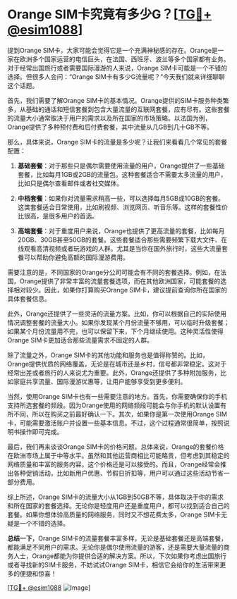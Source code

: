 # Orange SIM卡究竟有多少G？[[TG💪+ @esim1088](https://t.me/s/esim1088)]

提到Orange SIM卡，大家可能会觉得它是一个充满神秘感的存在。Orange是一家在欧洲多个国家运营的电信巨头，在法国、西班牙、波兰等多个国家都有业务。对于经常出国旅行或者需要国际漫游的人来说，Orange SIM卡可能是一个不错的选择。但很多人会问：“Orange SIM卡有多少G流量呢？”今天我们就来详细聊聊这个话题。

首先，我们需要了解Orange SIM卡的基本情况。Orange提供的SIM卡服务种类繁多，从基础的通话和短信套餐到包含大量流量的互联网套餐，应有尽有。这些套餐的流量大小通常取决于用户的需求以及所在国家的市场策略。以法国为例，Orange提供了多种预付费和后付费套餐，其中流量从几GB到几十GB不等。

那么，具体来说，Orange SIM卡的流量是多少呢？让我们来看看几个常见的套餐配置：

1. **基础套餐**：对于那些只是偶尔需要使用流量的用户，Orange提供了一些基础套餐，比如每月1GB或2GB的流量包。这种套餐适合不需要太多流量的用户，比如只是偶尔查看邮件或者社交媒体。

2. **中档套餐**：如果你对流量需求稍高一些，可以选择每月5GB或10GB的套餐。这类套餐适合日常使用，比如刷视频、浏览网页、听音乐等。这样的套餐性价比很高，是很多用户的首选。

3. **高端套餐**：对于重度用户来说，Orange也提供了更高流量的套餐，比如每月20GB、30GB甚至50GB的套餐。这些套餐适合那些需要频繁下载大文件、在线观看高清视频或者玩游戏的人群。尤其是当你在国外旅行时，这些大流量套餐可以帮助你避免高额的国际漫游费用。

需要注意的是，不同国家的Orange分公司可能会有不同的套餐选择。例如，在法国，Orange提供了非常丰富的流量套餐选项，而在其他欧洲国家，可能套餐的选择相对较少。因此，如果你打算购买Orange SIM卡，建议提前查询你所在国家的具体套餐信息。

此外，Orange还提供了一些灵活的流量方案。比如，你可以根据自己的实际使用情况调整套餐的流量大小。如果你发现某个月份流量不够用，可以临时升级套餐；如果某个月份流量用不完，也可以保留下来，下个月继续使用。这种灵活性使得Orange SIM卡更加适合那些流量需求不固定的人群。

除了流量之外，Orange SIM卡的其他功能和服务也是值得称赞的。比如，Orange提供优质的网络覆盖，无论是在城市还是乡村，信号都非常稳定。这对于经常出差或者旅行的人来说尤为重要。此外，Orange还提供了多种附加服务，比如家庭共享流量、国际漫游优惠等，让用户能够享受到更多便利。

当然，使用Orange SIM卡也有一些需要注意的地方。首先，你需要确保你的手机支持所选套餐的频段。因为Orange使用的网络频段可能会与你手机的默认设置有所不同，所以在购买之前最好确认一下。其次，如果你是第一次使用Orange SIM卡，可能需要激活账户并设置一些基本信息。不过，这个过程通常很简单，按照说明书操作即可完成。

最后，我们再来谈谈Orange SIM卡的价格问题。总体来说，Orange的套餐价格在欧洲市场上属于中等水平。虽然和其他运营商相比可能略贵，但考虑到其稳定的网络质量和丰富的服务内容，这个价格还是可以接受的。而且，Orange经常会推出各种促销活动，比如新用户优惠、节假日折扣等，用户可以通过这些活动节省一部分费用。

综上所述，Orange SIM卡的流量大小从1GB到50GB不等，具体取决于你的需求和所在国家的套餐选择。无论你是轻度用户还是重度用户，都可以找到适合自己的套餐。如果你想体验高质量的网络服务，同时又不想花费太多，Orange SIM卡无疑是一个不错的选择。

**总结一下**，Orange SIM卡的流量套餐丰富多样，无论是基础套餐还是高端套餐，都能满足不同用户的需求。无论你是偶尔使用流量的游客，还是需要大量流量的商务人士，Orange都能为你提供合适的解决方案。所以，下次如果你考虑出国旅行或者寻找新的SIM卡服务，不妨试试Orange SIM卡，相信它会给你的生活带来更多的便捷和惊喜！

[[TG💪+ @esim1088](https://t.me/s/esim1088) ![Image](https://i.postimg.cc/4NQfJmqS/Snipaste-2025-05-13-00-14-12.png)]